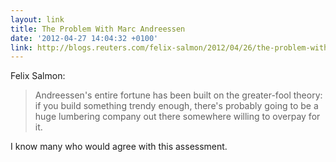 ```yaml
---
layout: link
title: The Problem With Marc Andreessen
date: '2012-04-27 14:04:32 +0100'
link: http://blogs.reuters.com/felix-salmon/2012/04/26/the-problem-with-marc-andreessen/
---
```

Felix Salmon:

> Andreessen's entire fortune has been built on the greater-fool theory: if you build something trendy enough, there's probably going to be a huge lumbering company out there somewhere willing to overpay for it.

I know many who would agree with this assessment.